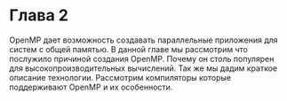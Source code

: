 # Глава 2

OpenMP дает возможность создавать параллельные приложения для систем с общей памятью. В данной главе мы рассмотрим что  послужило причиной создания OpenMP. 
Почему он столь популярен для высокопроизводительных вычислений. Так же мы дадим краткое описание технологии. Рассмотрим компиляторы которые поддерживают  OpenMP и их особенности. 